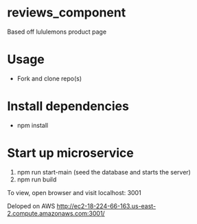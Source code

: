 # reviews_component
Based off lululemons product page
# Usage
  - Fork and clone repo(s)
# Install dependencies
  - npm install
# Start up microservice
1. npm run start-main (seed the database and starts the server)
2. npm run build

To view, open browser and visit localhost: 3001

Deloped on AWS
http://ec2-18-224-66-163.us-east-2.compute.amazonaws.com:3001/
